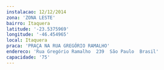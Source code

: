 ```yaml
---
instalacao: 12/12/2014
zona: 'ZONA LESTE'
bairro: Itaquera
latitude: '-23.5375969'
longitude: '-46.454965'
local: Itaquera
praca: 'PRAÇA NA RUA GREGÓRIO RAMALHO'
endereco: 'Rua Gregório Ramalho  239  São Paulo  Brasil'
capacidade: '75'
---
```

